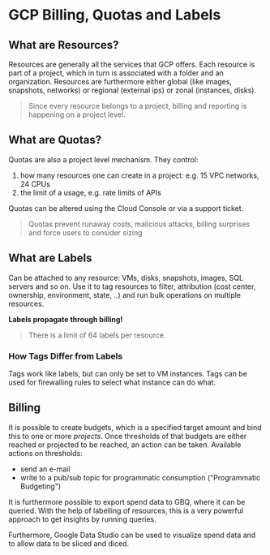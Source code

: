 # GCP Billing, Quotas and Labels

## What are Resources?

Resources are generally all the services that GCP offers. Each resource is part of a project, which in turn is associated with a folder and an organization. Resources are furthermore either global (like images, snapshots, networks) or regional (external ips) or zonal (instances, disks).

> Since every resource belongs to a project, billing and reporting is happening on a project level.

## What are Quotas?
Quotas are also a project level mechanism. They control:

1. how many resources one can create in a project: e.g. 15 VPC networks, 24 CPUs
2. the limit of a usage, e.g. rate limits of APIs

Quotas can be altered using the Cloud Console or via a support ticket.

> Quotas prevent runaway costs, malicious attacks, billing surprises and force users to consider sizing

## What are Labels

Can be attached to any resource: VMs, disks, snapshots, images, SQL servers and so on. Use it to tag resources to filter, attribution (cost center, ownership, environment, state, ..) and run bulk operations on multiple resources.

__Labels propagate through billing!__

> There is a limit of 64 labels per resource.

### How Tags Differ from Labels

Tags work like labels, but can only be set to VM instances. Tags can be used for firewalling rules to select what instance can do what.

## Billing

It is possible to create budgets, which is a specified target amount and bind this to one or more _projects_. Once thresholds of that budgets are either reached or projected to be reached, an action can be taken. Available actions on thresholds:

* send an e-mail
* write to a pub/sub topic for programmatic consumption ("Programmatic Budgeting")

It is furthermore possible to export spend data to GBQ, where it can be queried. With the help of labelling of resources, this is a very powerful approach to get insights by running queries.

Furthermore, Google Data Studio can be used to visualize spend data and to allow data to be sliced and diced.

